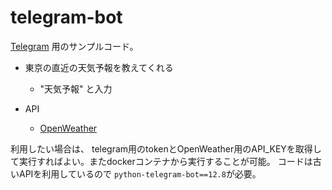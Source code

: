 # telegram-bot
[Telegram](https://telegram.org/) 用のサンプルコード。

* 東京の直近の天気予報を教えてくれる
  * "天気予報" と入力

* API
  * [OpenWeather](https://openweathermap.org/)

利用したい場合は、 telegram用のtokenとOpenWeather用のAPI_KEYを取得して実行すればよい。またdockerコンテナから実行することが可能。
コードは古いAPIを利用しているので `python-telegram-bot==12.8`が必要。

